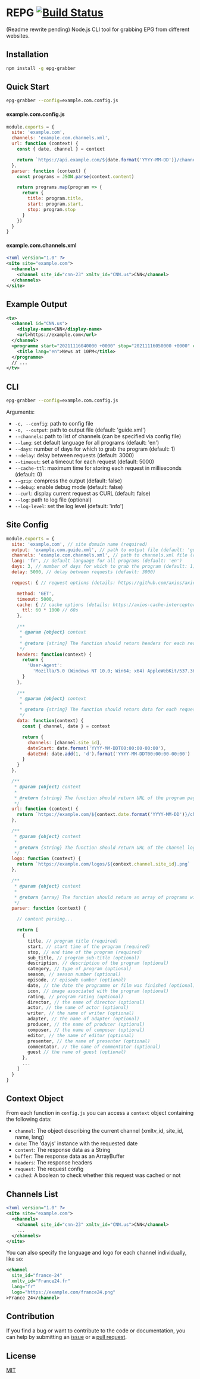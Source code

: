 # REPG [![Build Status](https://app.travis-ci.com/freearhey/epg-grabber.svg?branch=master)](https://app.travis-ci.com/freearhey/epg-grabber)
(Readme rewrite pending)
Node.js CLI tool for grabbing EPG from different websites.

## Installation

```sh
npm install -g epg-grabber
```

## Quick Start

```sh
epg-grabber --config=example.com.config.js
```

#### example.com.config.js

```js
module.exports = {
  site: 'example.com',
  channels: 'example.com.channels.xml',
  url: function (context) {
    const { date, channel } = context

    return `https://api.example.com/${date.format('YYYY-MM-DD')}/channel/${channel.site_id}`
  },
  parser: function (context) {
    const programs = JSON.parse(context.content)

    return programs.map(program => {
      return {
        title: program.title,
        start: program.start,
        stop: program.stop
      }
    })
  }
}
```

#### example.com.channels.xml

```xml
<?xml version="1.0" ?>
<site site="example.com">
  <channels>
    <channel site_id="cnn-23" xmltv_id="CNN.us">CNN</channel>
  </channels>
</site>
```

## Example Output

```xml
<tv>
  <channel id="CNN.us">
    <display-name>CNN</display-name>
    <url>https://example.com</url>
  </channel>
  <programme start="20211116040000 +0000" stop="20211116050000 +0000" channel="CNN.us">
    <title lang="en">News at 10PM</title>
  </programme>
  // ...
</tv>
```

## CLI

```sh
epg-grabber --config=example.com.config.js
```

Arguments:

- `-c, --config`: path to config file
- `-o, --output`: path to output file (default: 'guide.xml')
- `--channels`: path to list of channels (can be specified via config file)
- `--lang`: set default language for all programs (default: 'en')
- `--days`: number of days for which to grab the program (default: 1)
- `--delay`: delay between requests (default: 3000)
- `--timeout`: set a timeout for each request (default: 5000)
- `--cache-ttl`: maximum time for storing each request in milliseconds (default: 0)
- `--gzip`: compress the output (default: false)
- `--debug`: enable debug mode (default: false)
- `--curl`: display current request as CURL (default: false)
- `--log`: path to log file (optional)
- `--log-level`: set the log level (default: 'info')

## Site Config

```js
module.exports = {
  site: 'example.com', // site domain name (required)
  output: 'example.com.guide.xml', // path to output file (default: 'guide.xml')
  channels: 'example.com.channels.xml', // path to channels.xml file (required)
  lang: 'fr', // default language for all programs (default: 'en')
  days: 3, // number of days for which to grab the program (default: 1)
  delay: 5000, // delay between requests (default: 3000)

  request: { // request options (details: https://github.com/axios/axios#request-config)

    method: 'GET',
    timeout: 5000,
    cache: { // cache options (details: https://axios-cache-interceptor.js.org/#/pages/per-request-configuration)
      ttl: 60 * 1000 // 60s
    },

    /**
     * @param {object} context
     *
     * @return {string} The function should return headers for each request (optional)
     */
    headers: function(context) {
      return {
        'User-Agent':
          'Mozilla/5.0 (Windows NT 10.0; Win64; x64) AppleWebKit/537.36 (KHTML, like Gecko) Chrome/79.0.3945.130 Safari/537.36 Edg/79.0.309.71'
      }
    },

    /**
     * @param {object} context
     *
     * @return {string} The function should return data for each request (optional)
     */
    data: function(context) {
      const { channel, date } = context

      return {
        channels: [channel.site_id],
        dateStart: date.format('YYYY-MM-DDT00:00:00-00:00'),
        dateEnd: date.add(1, 'd').format('YYYY-MM-DDT00:00:00-00:00')
      }
    }
  },

  /**
   * @param {object} context
   *
   * @return {string} The function should return URL of the program page for the channel
   */
  url: function (context) {
    return `https://example.com/${context.date.format('YYYY-MM-DD')}/channel/${context.channel.site_id}.html`
  },

  /**
   * @param {object} context
   *
   * @return {string} The function should return URL of the channel logo (optional)
   */
  logo: function (context) {
    return `https://example.com/logos/${context.channel.site_id}.png`
  },

  /**
   * @param {object} context
   *
   * @return {array} The function should return an array of programs with their descriptions
   */
  parser: function (context) {

    // content parsing...

    return [
      {
        title, // program title (required)
        start, // start time of the program (required)
        stop, // end time of the program (required)
        sub_title, // program sub-title (optional)
        description, // description of the program (optional)
        category, // type of program (optional)
        season, // season number (optional)
        episode, // episode number (optional)
        date, // the date the programme or film was finished (optional)
        icon, // image associated with the program (optional)
        rating, // program rating (optional)
        director, // the name of director (optional)
        actor, // the name of actor (optional)
        writer, // the name of writer (optional)
        adapter, // the name of adapter (optional)
        producer, // the name of producer (optional)
        composer, // the name of composer (optional)
        editor, // the name of editor (optional)
        presenter, // the name of presenter (optional)
        commentator, // the name of commentator (optional)
        guest // the name of guest (optional)
      },
      ...
    ]
  }
}
```

## Context Object

From each function in `config.js` you can access a `context` object containing the following data:

- `channel`: The object describing the current channel (xmltv_id, site_id, name, lang)
- `date`: The 'dayjs' instance with the requested date
- `content`: The response data as a String
- `buffer`: The response data as an ArrayBuffer
- `headers`: The response headers
- `request`: The request config
- `cached`: A boolean to check whether this request was cached or not

## Channels List

```xml
<?xml version="1.0" ?>
<site site="example.com">
  <channels>
    <channel site_id="cnn-23" xmltv_id="CNN.us">CNN</channel>
    ...
  </channels>
</site>
```

You can also specify the language and logo for each channel individually, like so:

```xml
<channel
  site_id="france-24"
  xmltv_id="France24.fr"
  lang="fr"
  logo="https://example.com/france24.png"
>France 24</channel>
```

## Contribution

If you find a bug or want to contribute to the code or documentation, you can help by submitting an [issue](https://github.com/freearhey/epg-grabber/issues) or a [pull request](https://github.com/freearhey/epg-grabber/pulls).

## License

[MIT](http://opensource.org/licenses/MIT)
